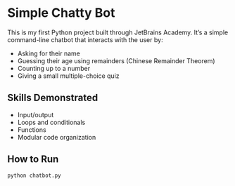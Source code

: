# Simple Chatty Bot

This is my first Python project built through JetBrains Academy. It’s a simple command-line chatbot that interacts with the user by:

- Asking for their name
- Guessing their age using remainders (Chinese Remainder Theorem)
- Counting up to a number
- Giving a small multiple-choice quiz

## Skills Demonstrated

- Input/output
- Loops and conditionals
- Functions
- Modular code organization

## How to Run

```bash
python chatbot.py
```